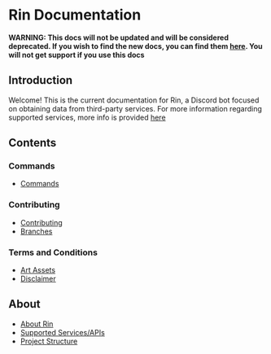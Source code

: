 # Rin Documentation

**WARNING: This docs will not be updated and will be considered deprecated. If you wish to find the new docs, you can find them [here](https://docs.rinbot.live). You will not get support if you use this docs** 

## Introduction

Welcome! This is the current documentation for Rin, a Discord bot focused on obtaining data from third-party services. For more information regarding supported services, more info is provided [here](https://rin-docs.readthedocs.io/en/latest/supported-apis/) 

## Contents

### Commands

- [Commands](https://rin-docs.readthedocs.io/en/latest/rin-commands/)

### Contributing

- [Contributing](https://rin-docs.readthedocs.io/en/latest/contributing-to-rin/)
- [Branches](https://rin-docs.readthedocs.io/en/latest/branches/)

### Terms and Conditions

- [Art Assets](https://rin-docs.readthedocs.io/en/latest/art-assets/)
- [Disclaimer](https://rin-docs.readthedocs.io/en/latest/disclaimer/)
## About

- [About Rin](https://rin-docs.readthedocs.io/en/latest/about-rin/)
- [Supported Services/APIs](https://rin-docs.readthedocs.io/en/latest/supported-services/)
- [Project Structure](https://rin-docs.readthedocs.io/en/latest/project-structure/)
